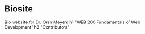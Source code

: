 # Biosite
Bio website for Dr. Oren Meyers
h1 "WEB 200 Fundamentals of Web Development"
h2  "Contributors"
